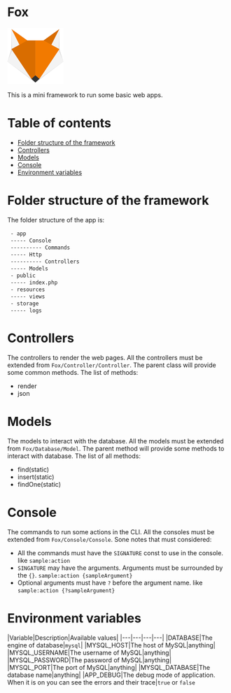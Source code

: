 
# Fox  
![Fox](images/fox-128.png)  
  
This is a mini framework to run some basic web apps.  
  
# Table of contents  
 - [Folder structure of the framework](#folder-structure-of-the-framework)  
 - [Controllers](#controllers)  
 - [Models](#models)  
 - [Console](#console)  
 - [Environment variables](#environment-variables)  
  
# Folder structure of the framework  
The folder structure of the app is:  
```  
 - app
 ----- Console
 ---------- Commands
 ----- Http
 ---------- Controllers
 ----- Models
 - public
 ----- index.php
 - resources
 ----- views
 - storage
 ----- logs
 ```  
# Controllers  
The controllers to render the web pages. All the controllers must be extended from `Fox/Controller/Controller`.  The parent class will provide some common methods. The list of methods:

- render
- json
  
# Models  
The models to interact with the database. All the models must be extended from `Fox/Database/Model`.  The parent method will provide some methods to interact with database.
The list of all methods:
- find(static)
- insert(static)
- findOne(static)
  
# Console  
The commands to run some actions in the CLI. All the consoles must be extended from `Fox/Console/Console`.  Sone notes that must considered:
- All the commands must have the `SIGNATURE` const to use in the console. like `sample:action`  
- `SINGATURE` may have the arguments. Arguments must be surrounded by the `{}`. `sample:action {sampleArgument}`  
- Optional arguments must have `?` before the argument name. like `sample:action {?sampleArgument}`   

# Environment variables 

|Variable|Description|Available values|
|---|---|---|---|
|DATABASE|The engine of database|`mysql`|
|MYSQL_HOST|The host of MySQL|anything|
|MYSQL_USERNAME|The username of MySQL|anything|
|MYSQL_PASSWORD|The password of MySQL|anything|
|MYSQL_PORT|The port of MySQL|anything|
|MYSQL_DATABASE|The database name|anything|
|APP_DEBUG|The debug mode of application. When it is on you can see the errors and their trace|`true` or `false`
